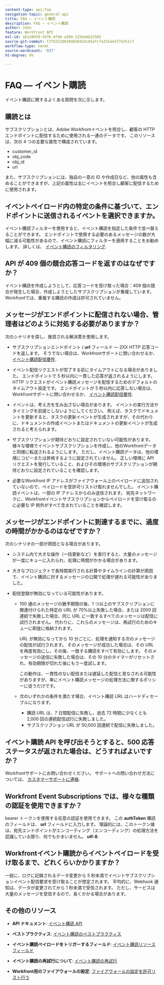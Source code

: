 ```yaml
---
content-type: api;faq
navigation-topic: general-api
title: FAQ — イベント購読
description: FAQ — イベント購読
author: John
feature: Workfront API
exl-id: a6120939-5d76-4f46-a304-125de6b22502
source-git-commit: f2f825280204b56d2dc85efc7a315a4377e551c7
workflow-type: tm+mt
source-wordcount: '937'
ht-degree: 0%

---
```


# FAQ — イベント購読

<!--
{{highlighted-preview}}
-->

イベント購読に関するよくある質問を次に示します。

## 購読とは

サブスクリプションとは、Adobe Workfrontイベントを照合し、顧客の HTTP エンドポイントに配信するために使用される一連のデータです。 このリソースは、次の 4 つの主要な属性で構成されています。

* customer_id
* obj_code
* obj_id
* url

また、サブスクリプションには、独自の一意の ID や作成日など、他の属性も含めることができますが、上記の属性は主にイベントを照合し顧客に配信するために使用されます。

## イベントペイロード内の特定の条件に基づいて、エンドポイントに送信されるイベントを選択できますか。

イベント購読フィルターを使用すると、イベント購読を指定した条件で並べ替えることができます。 エンドポイントで使用する必要のあるメッセージの数が大幅に減る可能性があるので、イベント購読にフィルターを適用することをお勧めします。 詳しくは、 [イベント購読のフィルタリング](../../wf-api/general/event-subs-api.md#event).

## API が 409 個の競合応答コードを返すのはなぜですか？

イベント購読を作成しようとして、応答コードを受け取った場合：409 個の競合が発生した場合、作成しようとしたサブスクリプションが重複しています。 Workfrontでは、重複する購読の作成は許可されていません。

## メッセージがエンドポイントに配信されない場合、管理者はどのように対処する必要がありますか？

次のシナリオを探し、推奨される解決策を使用します。

* サブスクリプションエンドポイント ( **url** フィールド — 2XX HTTP 応答コードを返します。 そうでない場合は、Workfrontサポートに問い合わせるか、 [イベント購読配信要件](../../wf-api/general/setup-event-sub-endpoint.md).

* イベント配信リクエストが完了する前にタイムアウトになる場合がありました。 エンドポイントで 5 秒以内に一貫した応答が返されるようにします。 HTTP リクエストがイベント購読メッセージを配信するためのデフォルトのタイムアウト設定です。 エンドポイントが 5 秒以内に応答しない場合は、Workfrontサポートに問い合わせるか、 [イベント購読配信要件](../../wf-api/general/setup-event-sub-endpoint.md).
* イベントは、考え方を生み出さない場合があります。 イベントの実行方法やタイミングを前提としないようにしてください。 例えば、タスクでドキュメントを更新すると、タスクの更新イベントが生成されますが、その代わりに、ドキュメントの作成イベントまたはドキュメントの更新イベントが生成されると考えられます。
* サブスクリプションが期待どおりに設定されていない可能性があります。 様々な環境でイベントサブスクリプションを作成し、他のWorkfrontデータと同様に転送されるようにします。 ただし、イベント購読データは、他の環境にコピーまたは昇格するように設定されていません。 正しい環境に API リクエストを発行していること、およびその環境のサブスクリプションが期待どおりに設定されていることを確認します。
* 必要なWorkfront IP アドレスがファイアウォール上のペイロードに追加されていないので、ペイロードを受許可リストけ取れませんでした。 イベント購読イベントは、一部の IP アドレスからのみ送信されます。 宛先ネットワークに、Workfrontイベントサブスクリプションからペイロードを受け取るのに必要な IP 例外がすべて含まれていることを確認します。

## メッセージがエンドポイントに到達するまでに、過度の時間がかかるのはなぜですか？

次のシナリオの一部が原因となる場合があります。

* システム内で大きな操作（一括更新など）を実行すると、大量のメッセージが一度にキューに入れられ、処理に時間がかかる場合があります。
* 大きなプロジェクトで長時間実行される計算やタイムラインの計算が原因で、イベント購読に対するメッセージの公開で処理が遅れる可能性がありました。
* 配信登録が無効になっている可能性があります。

   * 100 通のメッセージの猶予期間の後、1 つ以上のサブスクリプションに関連付けられた特定の URL が 70%以上失敗した場合、または 2000 回連続で失敗した場合、同じ URL に一致するすべてのメッセージは配信に試行されません。 代わりに、これらのメッセージは、再試行のためのキューに即座に格納されます。

      URL が無効になってから 10 分ごとに、処理を通知する次のメッセージの配信が試行されます。 そのメッセージが成功した場合は、その URL を再度有効にし、その後、一致する購読をすべて有効にします。 そのメッセージの送信に失敗した場合は、その 10 分のタイマーがリセットされ、有効期限が切れた後にもう一度試します。

      この動作は、一貫性のない配信または遅延した配信と見なされる可能性がありますが、単にイベント購読メッセージの処理方法に関するポリシーに従うだけです。

   * 次のいずれかの条件を満たす場合、イベント購読 URL はハードディセーブルになります。

      * 購読 URL は、7 日間配信に失敗し、過去 72 時間に少なくとも 2,000 回の連続配信試行に失敗しました。
      * サブスクリプション URL が 50,000 回連続で配信に失敗しました。

## イベント購読 API を呼び出そうとすると、500 応答ステータスが返された場合は、どうすればよいですか？

Workfrontサポートにお問い合わせください。 サポートへの問い合わせ方法については、 [カスタマーサポートに連絡](../../workfront-basics/tips-tricks-and-troubleshooting/contact-customer-support.md).

## Workfront Event Subscriptions では、様々な種類の認証を使用できますか？

bearer トークンを使用する任意の認証を使用できます。 この **authToken** 購読のフィールドは、 **url** フィールドに入力します。 理論的には、このトークン値は、宛先エンドポイントがエンコーディング（エンコーディング）の処理方法を認識している限り、何でもかまいません。 **utf-8**.

## Workfrontイベント購読からイベントペイロードを受け取るまで、どれくらいかかりますか？

一般に、ログに記録されるデータ変更から 5 秒未満でイベントサブスクリプションイベント配信要求を受け取ることが想定されます。 平均的に、Webhook 通知は、データが変更されてから 1 秒未満で受信されます。 ただし、サービスは大量のメッセージを受信するので、長くかかる場合があります。

## その他のリソース

* **API ドキュメント**: [イベント購読 API](../../wf-api/general/event-subs-api.md)

* **ベストプラクティス**: [イベント購読のベストプラクティス](../../wf-api/general/event-sub-best-practice.md)

* **イベント購読ペイロードをトリガーするフィールド**: [イベント購読リソースフィールド](../../wf-api/api/event-sub-resource-fields.md)

* **イベント購読の再試行について**: [イベント購読の再試行](../../wf-api/api/event-sub-retries.md)

* **Workfront用のファイアウォールの設定**: [ファイアウォールの設定を許可リスト行う](../../administration-and-setup/get-started-wf-administration/configure-your-firewall.md)
